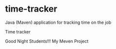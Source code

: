 # time-tracker
Java (Maven) application for tracking time on the job

Time tracker

Good Night Students!!!
My Meven Project 
